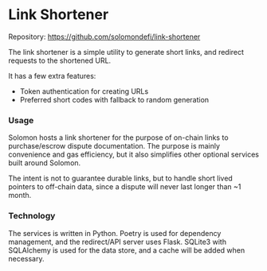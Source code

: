 # Link Shortener

Repository: https://github.com/solomondefi/link-shortener

The link shortener is a simple utility to generate short links, and redirect requests to the shortened URL.

It has a few extra features:

- Token authentication for creating URLs
- Preferred short codes with fallback to random generation

### Usage

Solomon hosts a link shortener for the purpose of on-chain links to purchase/escrow dispute documentation. The purpose is mainly convenience and gas efficiency, but it also simplifies other optional services built around Solomon.

The intent is not to guarantee durable links, but to handle short lived pointers to off-chain data, since a dispute will never last longer than ~1 month.

### Technology

The services is written in Python. Poetry is used for dependency management, and the redirect/API server uses Flask. SQLite3 with SQLAlchemy is used for the data store, and a cache will be added when necessary.

